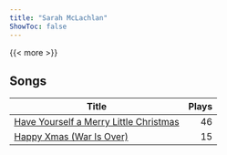 ```yaml
---
title: "Sarah McLachlan"
ShowToc: false
---
```


{{< more >}}

## Songs
Title | Plays 
----- | -----: 
[Have Yourself a Merry Little Christmas](/songs/have-yourself-a-merry-little-christmas) | 46
[Happy Xmas (War Is Over)](/songs/happy-xmas-war-is-over) | 15

